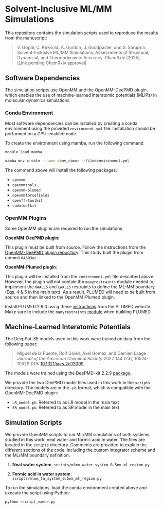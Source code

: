 # Solvent-Inclusive ML/MM Simulations

This repository contains the simulation scripts used to reproduce the results from the manuscript:

> V. Gopal, C. Kirkvold, A. Gordon, J. Goodpaster, and S. Sarupria.  
Solvent-Inclusive ML/MM Simulations: Assessments of Structural, Dynamical, and Thermodynamic Accuracy.
*ChemRxiv* (2025).  
[Link pending ChemRxiv approval]

## Software Dependencies

The simulation scripts use OpenMM and the OpenMM-DeePMD plugin, which enables the use of machine-learned interatomic potentials (MLIPs) in molecular dynamics simulations.

### Conda Environment

Most software dependencies can be installed by creating a conda environment using the provided `environment.yml` file. Installation should be performed on a GPU-enabled node.

To create the environment using mamba, run the following command:

```bash
module load mamba

mamba env create --name <env_name> --file=environment.yml
```

The command above will install the following packages:

- `openmm`
- `openmmtools`
- `openmm-plumed`
- `openmmforcefields`
- `openff-toolkit`
- `cudatoolkit`

### OpenMM Plugins

Some OpenMM plugins are required to run the simulations.

**OpenMM-DeePMD plugin**:

This plugin must be built from source. Follow the instructions from the [OpenMM-DeePMD plugin repository](https://github.com/JingHuangLab/openmm_deepmd_plugin). This study built the plugin from commit `04603ac`.

**OpenMM-Plumed plugin**:

This plugin will be installed from the `environment.yml` file described above. However, the plugin will not contain the `manyrestraints` module needed to implement the `UWALLS` and `LWALLS` restraints to define the ML-MM boundary (Eqs. 4 & 5 in the main text). As a result, PLUMED will need to be built from source and then linked to the OpenMM-Plumed plugin. 

Install PLUMED 2.9.0 using these [instructions](https://www.plumed.org/doc-v2.9/user-doc/html/_installation.html) from the PLUMED website. Make sure to include the `manyrestraints` [module](https://www.plumed.org/doc-v2.9/user-doc/html/mymodules.html) when building PLUMED. 

<!-- To ensure that the OpenMM-Plumed plugin is correctly linked to the PLUMED library, the `PLUMED_KERNEL_PATH` environment variable should be modified in the OpenMM python scripts (discused below). Find the path to the `lib/libplumedKernel.so` for the PLUMED built from source. Now, in the OpenMM script, change the `PLUMED_KERNEL_PATH`: 

```python
import os

os.environ['PLUMED_KERNEL'] = '<path_to_plumed>/plumed/plumed-2.9.0/lib/libplumedKernel.so'

from openmmplumed import PlumedForce
```
An example of how to do this for an OpenMM script can be seen with the scripts provided. -->

## Machine-Learned Interatomic Potentials

The DeepPot-SE models used in this work were trained on data from the following paper: 

>Miguel de la Puente, Rolf David, Axel Gomez, and Damien Laage
*Journal of the American Chemical Society* 2022 144 (23), 10524-10529
DOI: [10.1021/jacs.2c03099](https://doi.org/10.1021/jacs.2c03099)

The models were trained using the DeePMD-kit 2.2.9 [package](https://deepmd.readthedocs.io/en/latest/). 

We provide the two DeePMD model files used in this work in the `scripts` directory. The models are in the `.pb` format, which is compatible with the OpenMM-DeePMD plugin:
- `LR_model.pb`: Referred to as LR model in the main text
- `SR_model.pb`: Referred to as SR model in the main text

## Simulation Scripts

We provide OpenMM scripts to run ML/MM simulations of both systems studied in this work: neat water and formic acid in water. The files are located in the `scripts` directory. Comments are provided to explain the different sections of the code, including the custom integrator scheme and the ML/MM boundary definition. 

1. **Neat water system**: `scripts/mlmm_water_system_0.5nm_ml_region.py`

2. **Formic acid in water system**: `scripts/mlmm_fa_system_0.5nm_ml_region.py`

To run the simulations, load the conda environment created above and execute the script using Python:

```python
python <script_name>.py
```